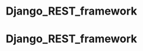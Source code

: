 




































































































































































































































































































































































































































































































































































































































































































































# Django_REST_framework
# Django_REST_framework
